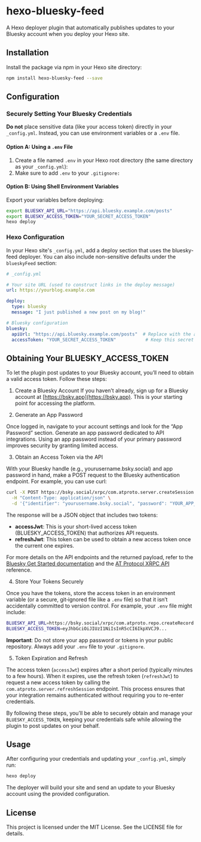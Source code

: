 # hexo-bluesky-feed

A Hexo deployer plugin that automatically publishes updates to your Bluesky account when you deploy your Hexo site.

## Installation

Install the package via npm in your Hexo site directory:

```bash
npm install hexo-bluesky-feed --save
```

## Configuration

### Securely Setting Your Bluesky Credentials

**Do not** place sensitive data (like your access token) directly in your `_config.yml`. Instead, you can use environment variables or a `.env` file.

#### Option A: Using a `.env` File

1. Create a file named `.env` in your Hexo root directory (the same directory as your `_config.yml`):
2. Make sure to add `.env` to your `.gitignore:`

#### Option B: Using Shell Environment Variables
Export your variables before deploying:

```bash
export BLUESKY_API_URL="https://api.bluesky.example.com/posts"
export BLUESKY_ACCESS_TOKEN="YOUR_SECRET_ACCESS_TOKEN"
hexo deploy
```

### Hexo Configuration

In your Hexo site's `_config.yml`, add a deploy section that uses the bluesky-feed deployer. You can also include non-sensitive defaults under the `blueskyFeed` section:


```yml
# _config.yml

# Your site URL (used to construct links in the deploy message)
url: https://yourblog.example.com

deploy:
  type: bluesky
  message: "I just published a new post on my blog!"

# Bluesky configuration
bluesky:
  apiUrl: "https://api.bluesky.example.com/posts"  # Replace with the actual Bluesky endpoint URL.
  accessToken: "YOUR_SECRET_ACCESS_TOKEN"           # Keep this secret and do not commit it to public repositories.
```

## Obtaining Your BLUESKY_ACCESS_TOKEN

To let the plugin post updates to your Bluesky account, you’ll need to obtain a valid access token. Follow these steps:

1. Create a Bluesky Account
If you haven’t already, sign up for a Bluesky account at [https://bsky.app](https://bsky.app). This is your starting point for accessing the platform.

2. Generate an App Password
   
Once logged in, navigate to your account settings and look for the “App Password” section. Generate an app password dedicated to API integrations. Using an app password instead of your primary password improves security by granting limited access.
   
3. Obtain an Access Token via the API

With your Bluesky handle (e.g., yourusername.bsky.social) and app password in hand, make a POST request to the Bluesky authentication endpoint. For example, you can use curl:

```bash
curl -X POST https://bsky.social/xrpc/com.atproto.server.createSession \
  -H "Content-Type: application/json" \
  -d '{"identifier": "yourusername.bsky.social", "password": "YOUR_APP_PASSWORD"}'
```

The response will be a JSON object that includes two tokens:

- **accessJwt**: This is your short-lived access token (BLUESKY_ACCESS_TOKEN) that authorizes API requests.
- **refreshJwt**: This token can be used to obtain a new access token once the current one expires.

For more details on the API endpoints and the returned payload, refer to the [Bluesky Get Started documentation](https://docs.bsky.app/docs/get-started) and the [AT Protocol XRPC API](https://docs.bsky.app/docs/api/at-protocol-xrpc-api) reference.

4. Store Your Tokens Securely

Once you have the tokens, store the access token in an environment variable (or a secure, git‑ignored file like a `.env` file) so that it isn’t accidentally committed to version control. For example, your `.env` file might include:

```bash
BLUESKY_API_URL=https://bsky.social/xrpc/com.atproto.repo.createRecord
BLUESKY_ACCESS_TOKEN=eyJhbGciOiJIUzI1NiIsInR5cCI6IkpXVCJ9...
```

**Important**: Do not store your app password or tokens in your public repository. Always add your `.env` file to your `.gitignore`.

5. Token Expiration and Refresh

The access token (`accessJwt`) expires after a short period (typically minutes to a few hours). When it expires, use the refresh token (`refreshJwt`) to request a new access token by calling the `com.atproto.server.refreshSession` endpoint. This process ensures that your integration remains authenticated without requiring you to re-enter credentials.

By following these steps, you’ll be able to securely obtain and manage your `BLUESKY_ACCESS_TOKEN`, keeping your credentials safe while allowing the plugin to post updates on your behalf.

## Usage
After configuring your credentials and updating your `_config.yml`, simply run:

```bash
hexo deploy
```

The deployer will build your site and send an update to your Bluesky account using the provided configuration.


## License
This project is licensed under the MIT License. See the LICENSE file for details.
